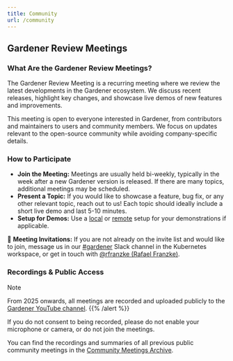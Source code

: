 ```yaml
---
title: Community
url: /community
---
```


## Gardener Review Meetings

### What Are the Gardener Review Meetings?

The Gardener Review Meeting is a recurring meeting where we review the latest developments in the Gardener ecosystem. We discuss recent releases, highlight key changes, and showcase live demos of new features and improvements.

This meeting is open to everyone interested in Gardener, from contributors and maintainers to users and community members. We focus on updates relevant to the open-source community while avoiding company-specific details.

### How to Participate

- **Join the Meeting:** Meetings are usually held bi-weekly, typically in the week after a new Gardener version is released. If there are many topics, additional meetings may be scheduled.
- **Present a Topic:** If you would like to showcase a feature, bug fix, or any other relevant topic, reach out to us! Each topic should ideally include a short live demo and last 5-10 minutes.
- **Setup for Demos:** Use a [local](https://gardener.cloud/docs/gardener/deployment/getting_started_locally/#developing-gardener) or [remote](https://gardener.cloud/docs/gardener/deployment/getting_started_locally/#remote-local-setup) setup for your demonstrations if applicable.

📅 **Meeting Invitations:** If you are not already on the invite list and would like to join, message us in our [#gardener](https://kubernetes.slack.com/messages/gardener) Slack channel in the Kubernetes workspace, or get in touch with [@rfranzke (Rafael Franzke)](mailto:rafael.franzke@sap.com).

### Recordings & Public Access

> [!NOTE]
> From 2025 onwards, all meetings are recorded and uploaded publicly to the [Gardener YouTube channel](https://www.youtube.com/@GardenerProject).
{{% /alert %}}
>
> If you do not consent to being recorded, please do not enable your microphone or camera, or do not join the meetings.

You can find the recordings and summaries of all previous public community meetings in the [Community Meetings Archive](./community-meetings/_index.md).
